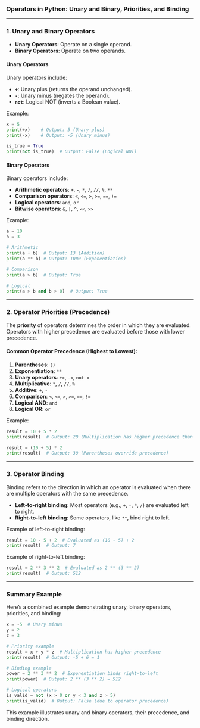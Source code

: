 ### **Operators in Python: Unary and Binary, Priorities, and Binding**

---

### **1. Unary and Binary Operators**
- **Unary Operators**: Operate on a single operand.
- **Binary Operators**: Operate on two operands.

#### **Unary Operators**
Unary operators include:
- **`+`**: Unary plus (returns the operand unchanged).
- **`-`**: Unary minus (negates the operand).
- **`not`**: Logical NOT (inverts a Boolean value).

Example:
```python
x = 5
print(+x)    # Output: 5 (Unary plus)
print(-x)    # Output: -5 (Unary minus)

is_true = True
print(not is_true)  # Output: False (Logical NOT)
```

#### **Binary Operators**
Binary operators include:
- **Arithmetic operators**: `+`, `-`, `*`, `/`, `//`, `%`, `**`
- **Comparison operators**: `<`, `<=`, `>`, `>=`, `==`, `!=`
- **Logical operators**: `and`, `or`
- **Bitwise operators**: `&`, `|`, `^`, `<<`, `>>`

Example:
```python
a = 10
b = 3

# Arithmetic
print(a + b)  # Output: 13 (Addition)
print(a ** b) # Output: 1000 (Exponentiation)

# Comparison
print(a > b)  # Output: True

# Logical
print(a > b and b > 0)  # Output: True
```

---

### **2. Operator Priorities (Precedence)**
The **priority** of operators determines the order in which they are evaluated. Operators with higher precedence are evaluated before those with lower precedence.

#### Common Operator Precedence (Highest to Lowest):
1. **Parentheses**: `()`
2. **Exponentiation**: `**`
3. **Unary operators**: `+x`, `-x`, `not x`
4. **Multiplicative**: `*`, `/`, `//`, `%`
5. **Additive**: `+`, `-`
6. **Comparison**: `<`, `<=`, `>`, `>=`, `==`, `!=`
7. **Logical AND**: `and`
8. **Logical OR**: `or`

Example:
```python
result = 10 + 5 * 2
print(result)  # Output: 20 (Multiplication has higher precedence than addition)

result = (10 + 5) * 2
print(result)  # Output: 30 (Parentheses override precedence)
```

---

### **3. Operator Binding**
Binding refers to the direction in which an operator is evaluated when there are multiple operators with the same precedence.
- **Left-to-right binding**: Most operators (e.g., `+`, `-`, `*`, `/`) are evaluated left to right.
- **Right-to-left binding**: Some operators, like `**`, bind right to left.

Example of left-to-right binding:
```python
result = 10 - 5 + 2  # Evaluated as (10 - 5) + 2
print(result)  # Output: 7
```

Example of right-to-left binding:
```python
result = 2 ** 3 ** 2  # Evaluated as 2 ** (3 ** 2)
print(result)  # Output: 512
```

---

### **Summary Example**
Here’s a combined example demonstrating unary, binary operators, priorities, and binding:

```python
x = -5  # Unary minus
y = 2
z = 3

# Priority example
result = x + y * z  # Multiplication has higher precedence
print(result)  # Output: -5 + 6 = 1

# Binding example
power = 2 ** 3 ** 2  # Exponentiation binds right-to-left
print(power)  # Output: 2 ** (3 ** 2) = 512

# Logical operators
is_valid = not (x > 0 or y < 3 and z > 5)
print(is_valid)  # Output: False (due to operator precedence)
```

This example illustrates unary and binary operators, their precedence, and binding direction.